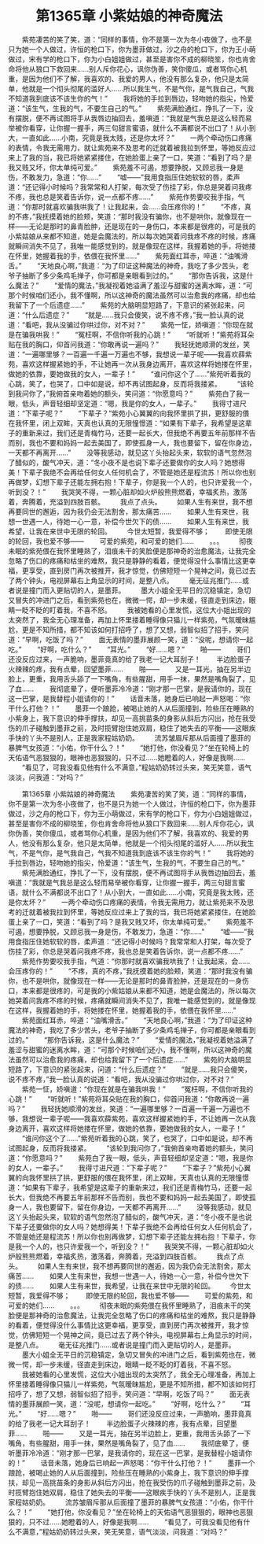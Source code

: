 # 　　第1365章 小紫姑娘的神奇魔法
　　紫苑凄苦的笑了笑，道：“同样的事情，你不是第一次为冬小夜做了，也不是只为她一个人做过，许恒的枪口下，你为墨菲做过，沙之舟的枪口下，你为王小萌做过，宋有学的枪口下，你为小白姐姐做过，甚至是害你不成的柳晓笙，你也肯舍命将他从狼口下救回来……别人斥你花心，讽你伪善，笑你傻瓜，或者骂你心机重，是因为他们不了解，我喜欢的、我爱的男人，他没有那么复杂，他只是太简单，他就是一个彻头彻尾的滥好人……所以我生气，不是气你，是气我自己，气我不知道我到底该不该生你的气！”
　　我将她的手拉到唇边，轻吻她的指尖，怜爱道：“该生气，生我的气，不要生自己的气。”
　　紫苑满脸通红，挣扎了一下，没有摆脱，便不再试图将手从我唇边抽回去，羞嗔道：“我就是气我总是这么轻而易举被你看穿，让你握一握手，两三句甜言蜜语，就什么不满都说不出口了！从小到大，一直如此……小南，究竟是我太贱，还是你太坏？”
　　一两个牵动伤口疼痛的表情，令我无需用力，就让紫苑来不及思考的迁就着被我拉到怀里，等她反应过来上了我的当，我已将她紧紧搂住，在她脸蛋上亲了一口，笑道：“看到了吗？是我又贱又坏，你太单纯可爱。”
　　紫苑羞不可遏，想要挣脱，又顾忌我一身是伤，不敢发力，急道：“你……”
　　“嘘——”我用食指压住她软软的唇，柔声道：“还记得小时候吗？我常常和人打架，每次受了伤挂了彩，你总是哭着问我疼不疼，我也总是笑着告诉你，说一点都不疼……”
　　紫苑作势要咬我手指，气道：“你那时就喜欢骗我哄我了！让我起来，会……会压疼你的！”
　　“不疼，真的不疼，”我抚摸着她的脸颊，笑道：“那时我没有骗你，也不是哄你，就像现在一样——无论是那时的鼻青脸肿，还是现在的一身伤口，本来都是很疼的，可是我的小紫姑娘从来都不知道，她是会魔法的，所以每次她哭着问我疼不疼的时候，疼痛就瞬间消失不见了，我唯一能感觉到的，就是像现在这样，我握着她的手，将她搂在怀里，她握着我的手，依偎在我怀里……”
　　紫苑面红耳赤，啐道：“油嘴滑舌。”
　　“天地良心啊，”我道：“为了印证这种魔法的神奇，我吃了多少苦头，老爷子抽断了多少条鸡毛掸子，你可都是亲眼看到过的。”
　　“那你告诉我，这是什么魔法？”
　　“爱情的魔法，”我凝视着她溢满了羞涩与甜蜜的迷离水眸，道：“可那个时候咱们还小，我不懂啊，所以这神奇的魔法虽然可以治愈我的疼痛，却也给我留下了一个后遗症……”
　　紫苑的大脑明显短路了，下意识的紧张起来，问道：“什么后遗症？”
　　“就是……我只会傻笑，说不疼不疼，”我一脸认真的说道：“看吧，我从没骗过你哄过你，对不对？”
　　紫苑一怔，娇嗔道：“你现在就是在骗我哄我！”
　　“冤枉啊，不信你听我的心跳！”
　　“听就听！”紫苑将耳朵贴在我的胸口，仰首问我道：“你敢再说一遍吗？”
　　我轻抚她顺滑的发丝，笑道：“一遍哪里够？一百遍一千遍一万遍也不够，我想说一辈子呢——我喜欢薛紫苑，喜欢这样握紧她的手，不让她再一次从我身边离开，喜欢这样将她搂在怀里，做她的依靠，要她做我的女人，一辈子！”
　　“谁问你这个了……”紫苑听着我的心跳，笑了，也哭了，口中如是说，却不再试图起身，反而将我搂紧。
　　“该轮到我问你了，”我俯首亲吻着她的额头，笑问道：“你愿意吗？”
　　紫苑白了我一眼，低头，声音轻细却坚定道：“嗯，我是你的女人，一辈子。”
　　我得寸进尺道：“下辈子呢？”
　　“下辈子？”紫苑小心翼翼的向我怀里拱了拱，更舒服的偎在我怀里，闭上双眸，天真也认真的无限憧憬道：“如果有下辈子，我希望是这辈子的重新来过，我们还是青梅竹马，还要一起长大，但我绝不再要五年前那样不告而别，我也不要和妈妈一起去美国了，即使孤身一人，我也要留下，留在你身边，一天都不再离开……”
　　没等我感动，就见这丫头抬起头来，软软的语气忽然泡了醋似的，酸气冲天，道：“冬小夜不是也说下辈子还要做你的女人吗？她想得美！下辈子我绝不会再给任何女人任何机会了，不管是她还是程流苏！所以你也别再做梦，幻想下辈子还能左拥右抱！下辈子，你是我一个人的，也只许爱我一个，听到没？！”
　　我哭笑不得，一颗心脏却如火炉般熊熊燃着，幸福炙热，激荡着，奔腾着，充溢到四肢百骸。
　　我点了点头。
　　如果人生有来世，我不想再要同世的邂逅，因为我仍会无法割舍，那太痛苦……
　　如果人生有来世，我想一世遇一人，待她一心一意，补偿今世欠下的债……
　　如果人生有来世，我希望，让我在来世中无限的轮回。
　　今世太短暂，我爱得不够；
　　即使无限的轮回，我也爱不够——
　　可爱的紫苑，和可爱的她们……
　　。。。
　　彻夜未眠的紫苑偎在我怀里睡熟了，泪痕未干的笑脸便是那神奇的治愈魔法，让我完全忽略了伤口的疼痛和枯坐的难熬，我只是静静的看着，便觉得没什么事情比这更幸福，更享受，直到房门再次被推开，我才惊觉，仿佛短短一个晃神之间，竟已过去了两个钟头，电视屏幕右上角显示的时间，是整八点。
　　毫无征兆推门……或者说是撞门而入更贴切的人，是墨菲。
　　墨大小姐全无平日的沉稳镇定，急切又冒失的冲进门之后，看到紫苑也在，微微一愕，却一步未缓，径直走到床边，眼睛一眨不眨的盯着我，不喜不怒。
　　我被她看的心里发慌，这位大小姐出现的太突然了，我全无心理准备，再加上怀里搂着睡得像只猫儿一样紫苑，气氛暧昧尴尬，更是不知所措，都不知该如何打招呼了，想了又想，弱智似招了招手，笑问道：“早啊，吃饭了吗？”
　　面无表情的墨菲展颜一笑，道：“没呢，想请你一起吃。”
　　“好啊，吃什么？”
　　“耳光。”
　　“好……嗯？”
　　啪——
　　哥们还没反应过来，一声脆响，墨菲竟真的给了我老一记大耳刮子！
　　半边脸蛋子火辣辣的疼，我有点晕，回望墨菲……
　　啪——
　　又是一耳光，抽在另半边脸上，更重，我用舌头舔了一下嘴角，有些腥甜，用手一抹，果然是嘴角裂了，见了血……
　　我彻底晕了，便听墨菲冷冷道：“刚才那一巴掌，是我请你的，现在这一巴掌，是我替程小姐请你的！”
　　话音未落，她身后已响起一声怒喝：“你干什么打他？！”
　　墨菲一个踉跄，被喝止她的人从后面撞到，险些压在睡熟的小紫身上，我下意识的伸手撑扶，却见一高挑苗条的身影从斜后方闪出，抢在我受伤的爪子碰触到墨菲之前，及时揽臂抱住她双肩，稳住了她失去的平衡——这眼疾手快的丫头不是别人，正是我家程姑奶奶。
　　流苏皱眉斥那从后面撞了墨菲的暴脾气女孩道：“小佑，你干什么？！”
　　“她打他，你没看见？”坐在轮椅上的天佑语气恶狠狠的，眼神也恶狠狠的，只不过……她瞪着的人，好像是我啊……
　　“看见了，可我没看见他有什么不满意，”程姑奶奶转过头来，笑无笑意，语气淡淡，问我道：“对吗？”

　　第1365章 小紫姑娘的神奇魔法
　　紫苑凄苦的笑了笑，道：“同样的事情，你不是第一次为冬小夜做了，也不是只为她一个人做过，许恒的枪口下，你为墨菲做过，沙之舟的枪口下，你为王小萌做过，宋有学的枪口下，你为小白姐姐做过，甚至是害你不成的柳晓笙，你也肯舍命将他从狼口下救回来……别人斥你花心，讽你伪善，笑你傻瓜，或者骂你心机重，是因为他们不了解，我喜欢的、我爱的男人，他没有那么复杂，他只是太简单，他就是一个彻头彻尾的滥好人……所以我生气，不是气你，是气我自己，气我不知道我到底该不该生你的气！”
　　我将她的手拉到唇边，轻吻她的指尖，怜爱道：“该生气，生我的气，不要生自己的气。”
　　紫苑满脸通红，挣扎了一下，没有摆脱，便不再试图将手从我唇边抽回去，羞嗔道：“我就是气我总是这么轻而易举被你看穿，让你握一握手，两三句甜言蜜语，就什么不满都说不出口了！从小到大，一直如此……小南，究竟是我太贱，还是你太坏？”
　　一两个牵动伤口疼痛的表情，令我无需用力，就让紫苑来不及思考的迁就着被我拉到怀里，等她反应过来上了我的当，我已将她紧紧搂住，在她脸蛋上亲了一口，笑道：“看到了吗？是我又贱又坏，你太单纯可爱。”
　　紫苑羞不可遏，想要挣脱，又顾忌我一身是伤，不敢发力，急道：“你……”
　　“嘘——”我用食指压住她软软的唇，柔声道：“还记得小时候吗？我常常和人打架，每次受了伤挂了彩，你总是哭着问我疼不疼，我也总是笑着告诉你，说一点都不疼……”
　　紫苑作势要咬我手指，气道：“你那时就喜欢骗我哄我了！让我起来，会……会压疼你的！”
　　“不疼，真的不疼，”我抚摸着她的脸颊，笑道：“那时我没有骗你，也不是哄你，就像现在一样——无论是那时的鼻青脸肿，还是现在的一身伤口，本来都是很疼的，可是我的小紫姑娘从来都不知道，她是会魔法的，所以每次她哭着问我疼不疼的时候，疼痛就瞬间消失不见了，我唯一能感觉到的，就是像现在这样，我握着她的手，将她搂在怀里，她握着我的手，依偎在我怀里……”
　　紫苑面红耳赤，啐道：“油嘴滑舌。”
　　“天地良心啊，”我道：“为了印证这种魔法的神奇，我吃了多少苦头，老爷子抽断了多少条鸡毛掸子，你可都是亲眼看到过的。”
　　“那你告诉我，这是什么魔法？”
　　“爱情的魔法，”我凝视着她溢满了羞涩与甜蜜的迷离水眸，道：“可那个时候咱们还小，我不懂啊，所以这神奇的魔法虽然可以治愈我的疼痛，却也给我留下了一个后遗症……”
　　紫苑的大脑明显短路了，下意识的紧张起来，问道：“什么后遗症？”
　　“就是……我只会傻笑，说不疼不疼，”我一脸认真的说道：“看吧，我从没骗过你哄过你，对不对？”
　　紫苑一怔，娇嗔道：“你现在就是在骗我哄我！”
　　“冤枉啊，不信你听我的心跳！”
　　“听就听！”紫苑将耳朵贴在我的胸口，仰首问我道：“你敢再说一遍吗？”
　　我轻抚她顺滑的发丝，笑道：“一遍哪里够？一百遍一千遍一万遍也不够，我想说一辈子呢——我喜欢薛紫苑，喜欢这样握紧她的手，不让她再一次从我身边离开，喜欢这样将她搂在怀里，做她的依靠，要她做我的女人，一辈子！”
　　“谁问你这个了……”紫苑听着我的心跳，笑了，也哭了，口中如是说，却不再试图起身，反而将我搂紧。
　　“该轮到我问你了，”我俯首亲吻着她的额头，笑问道：“你愿意吗？”
　　紫苑白了我一眼，低头，声音轻细却坚定道：“嗯，我是你的女人，一辈子。”
　　我得寸进尺道：“下辈子呢？”
　　“下辈子？”紫苑小心翼翼的向我怀里拱了拱，更舒服的偎在我怀里，闭上双眸，天真也认真的无限憧憬道：“如果有下辈子，我希望是这辈子的重新来过，我们还是青梅竹马，还要一起长大，但我绝不再要五年前那样不告而别，我也不要和妈妈一起去美国了，即使孤身一人，我也要留下，留在你身边，一天都不再离开……”
　　没等我感动，就见这丫头抬起头来，软软的语气忽然泡了醋似的，酸气冲天，道：“冬小夜不是也说下辈子还要做你的女人吗？她想得美！下辈子我绝不会再给任何女人任何机会了，不管是她还是程流苏！所以你也别再做梦，幻想下辈子还能左拥右抱！下辈子，你是我一个人的，也只许爱我一个，听到没？！”
　　我哭笑不得，一颗心脏却如火炉般熊熊燃着，幸福炙热，激荡着，奔腾着，充溢到四肢百骸。
　　我点了点头。
　　如果人生有来世，我不想再要同世的邂逅，因为我仍会无法割舍，那太痛苦……
　　如果人生有来世，我想一世遇一人，待她一心一意，补偿今世欠下的债……
　　如果人生有来世，我希望，让我在来世中无限的轮回。
　　今世太短暂，我爱得不够；
　　即使无限的轮回，我也爱不够——
　　可爱的紫苑，和可爱的她们……
　　。。。
　　彻夜未眠的紫苑偎在我怀里睡熟了，泪痕未干的笑脸便是那神奇的治愈魔法，让我完全忽略了伤口的疼痛和枯坐的难熬，我只是静静的看着，便觉得没什么事情比这更幸福，更享受，直到房门再次被推开，我才惊觉，仿佛短短一个晃神之间，竟已过去了两个钟头，电视屏幕右上角显示的时间，是整八点。
　　毫无征兆推门……或者说是撞门而入更贴切的人，是墨菲。
　　墨大小姐全无平日的沉稳镇定，急切又冒失的冲进门之后，看到紫苑也在，微微一愕，却一步未缓，径直走到床边，眼睛一眨不眨的盯着我，不喜不怒。
　　我被她看的心里发慌，这位大小姐出现的太突然了，我全无心理准备，再加上怀里搂着睡得像只猫儿一样紫苑，气氛暧昧尴尬，更是不知所措，都不知该如何打招呼了，想了又想，弱智似招了招手，笑问道：“早啊，吃饭了吗？”
　　面无表情的墨菲展颜一笑，道：“没呢，想请你一起吃。”
　　“好啊，吃什么？”
　　“耳光。”
　　“好……嗯？”
　　啪——
　　哥们还没反应过来，一声脆响，墨菲竟真的给了我老一记大耳刮子！
　　半边脸蛋子火辣辣的疼，我有点晕，回望墨菲……
　　啪——
　　又是一耳光，抽在另半边脸上，更重，我用舌头舔了一下嘴角，有些腥甜，用手一抹，果然是嘴角裂了，见了血……
　　我彻底晕了，便听墨菲冷冷道：“刚才那一巴掌，是我请你的，现在这一巴掌，是我替程小姐请你的！”
　　话音未落，她身后已响起一声怒喝：“你干什么打他？！”
　　墨菲一个踉跄，被喝止她的人从后面撞到，险些压在睡熟的小紫身上，我下意识的伸手撑扶，却见一高挑苗条的身影从斜后方闪出，抢在我受伤的爪子碰触到墨菲之前，及时揽臂抱住她双肩，稳住了她失去的平衡——这眼疾手快的丫头不是别人，正是我家程姑奶奶。
　　流苏皱眉斥那从后面撞了墨菲的暴脾气女孩道：“小佑，你干什么？！”
　　“她打他，你没看见？”坐在轮椅上的天佑语气恶狠狠的，眼神也恶狠狠的，只不过……她瞪着的人，好像是我啊……
　　“看见了，可我没看见他有什么不满意，”程姑奶奶转过头来，笑无笑意，语气淡淡，问我道：“对吗？”
